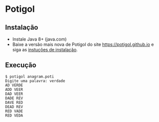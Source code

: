 # Potigol

## Instalação

 - Instale Java 8+ (java.com)
 - Baixe a versão mais nova de Potigol do site https://potigol.github.io e siga as [instuções de instalação](https://github.com/potigol/potigol#instala%C3%A7%C3%A3o).

## Execução

````shell
$ potigol anagram.poti
Digite uma palavra: verdade
AD VERDE
ADD VEER
DAD VEER
DADE REV
DAVE RED
DEAD REV
RED VADE
RED VEDA
````
